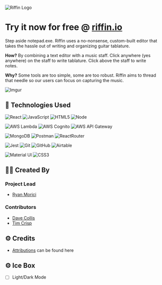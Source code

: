 ![Riffin Logo](https://i.imgur.com/vZURUgf.png)

# Try it now for free @ [riffin.io](https://www.riffin.io/) 

Step aside notepad.exe. Riffin uses a no-nonsense, custom-built editor that takes the hassle out of writing and organizing guitar tablature.

__How?__ By combining a text editor with a music staff. Click anywhere (yes anywhere) on the staff to write tablature. Click above the staff to write notes.

__Why?__ Some tools are too simple, some are too robust. Riffin aims to thread that needle so our users can focus on capturing the music.


![Imgur](https://i.imgur.com/dpDtRNB.gif)

## 📡 Technologies Used

![React](https://img.shields.io/badge/-React-white?style=for-the-badge&logo=React&logoColor=blue)
![JavaScript](https://img.shields.io/badge/-JavaScript-white?style=for-the-badge&logo=javascript&logoColor=black)
![HTML5](https://img.shields.io/badge/-HTML5-white?style=for-the-badge&logo=html5)
![Node](https://img.shields.io/badge/Node-white?style=for-the-badge&logo=node.js)

![AWS Lambda](https://img.shields.io/badge/-AWS_Lambda-white?style=for-the-badge&logo=awslambda)
![AWS Cognito](https://img.shields.io/badge/-AWS_Cognito-white?style=for-the-badge&logo=amazon-aws&logoColor=black)
![AWS API Gateway](https://img.shields.io/badge/-AWS_API_Gateway-white?style=for-the-badge&logo=amazon%20api%20gateway)

![MongoDB](https://img.shields.io/badge/-MongoDB-white?style=for-the-badge&logo=MongoDB)
![Postman](https://img.shields.io/badge/Postman-white?style=for-the-badge&logo=postman)
![ReactRouter](https://img.shields.io/badge/-React_Router-white?style=for-the-badge&for-the-badge&logo=react-router)

![Jest](https://img.shields.io/badge/Jest-white?style=for-the-badge&logo=jest&logoColor=black)
![Git](https://img.shields.io/badge/-Git-white?style=for-the-badge&logo=git)
![GitHub](https://img.shields.io/badge/-GitHub-white?style=for-the-badge&logo=github&logoColor=black)
![Airtable](https://img.shields.io/badge/Airtable-white?style=for-the-badge&logo=Airtable&logoColor=18BFFF)

![Material UI](https://img.shields.io/badge/-Material_UI-white?style=for-the-badge&logo=mui)
![CSS3](https://img.shields.io/badge/-CSS3-white?style=for-the-badge&logo=css3&logoColor=1572B6)


## 👨‍🔬 Created By

### Project Lead

- [Ryan Morici](https://github.com/RyanSUP)

### Contributors

- [Dave Collis](https://github.com/dcollis92)
- [Tim Crisp](https://github.com/timcrisp94)


## ⚙ Credits

- [Attributions](https://github.com/ryanSUP/riffin-v2/../../../../attributions.md) can be found here


## ⚙ Ice Box

- [ ] Light/Dark Mode
